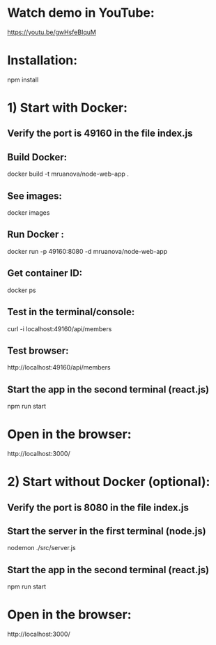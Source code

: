 # Watch demo in YouTube:
https://youtu.be/gwHsfeBIquM

# Installation:
npm install

# 1) Start with Docker:

## Verify the port is 49160 in the file index.js

## Build Docker:
docker build -t mruanova/node-web-app .

## See images:
docker images

## Run Docker :
docker run -p 49160:8080 -d mruanova/node-web-app

## Get container ID:
docker ps

## Test in the terminal/console:
curl -i localhost:49160/api/members

## Test browser:
http://localhost:49160/api/members

## Start the app in the second terminal (react.js)
npm run start

# Open in the browser:
http://localhost:3000/

# 2) Start without Docker (optional):

## Verify the port is 8080 in the file index.js

## Start the server in the first terminal (node.js)
nodemon ./src/server.js

## Start the app in the second terminal (react.js)
npm run start

# Open in the browser:
http://localhost:3000/
